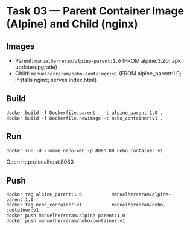 # Task 03 — Parent Container Image (Alpine) and Child (nginx)

## Images
- Parent: `manuelherreram/alpine-parent:1.0` (FROM alpine:3.20; apk update/upgrade)
- Child:  `manuelherreram/nebo-container:v1` (FROM alpine_parent:1.0; installs nginx; serves index.html)

## Build
```
docker build -f Dockerfile.parent   -t alpine_parent:1.0 .
docker build -f Dockerfile.newimage -t nebo_container:v1 .
``` 
## Run
```
docker run -d --name nebo-web -p 8080:80 nebo_container:v1
```

Open http://localhost:8080

## Push
```
docker tag alpine_parent:1.0           manuelherreram/alpine-parent:1.0
docker tag nebo_container:v1           manuelherreram/nebo-container:v1
docker push manuelherreram/alpine-parent:1.0
docker push manuelherreram/nebo-container:v1
```
